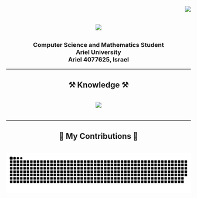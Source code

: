 <img align="right" src="https://visitor-badge.laobi.icu/badge?page_id=Malak47.Malak47" />

<h1 align="center">
    <img src="https://readme-typing-svg.herokuapp.com/?font=Righteous&size=35&center=true&vCenter=true&width=500&height=70&duration=4000&lines=Hi+There!+👋;+I'm+Malak+Qeedan!;" />
</h1>

<h3 align="center">Computer Science and Mathematics Student
</br>
Ariel University
</br>
Ariel 4077625, Israel

<hr/>
 
<h2 align="center">⚒️ Knowledge ⚒️</h2>
<br/>
<div align="center">
    <img src="https://skillicons.dev/icons?i=java,c,cpp,python,androidstudio,firebase,mongodb,mysql,unity,unreal,git,linux" /><br>
</div>

<br/>
<hr/>

<div align="center">
  <h2>🐍 My Contributions 🐍</h2>
  <br>
  <img alt="snake eating my contributions" src="https://raw.githubusercontent.com/Malak47/Malak47/output/github-contribution-grid-snake.svg" />

